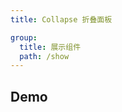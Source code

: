 ```yaml
---
title: Collapse 折叠面板

group:
  title: 展示组件
  path: /show
---
```


## Demo

<code src="./demos/index.tsx"></code>
